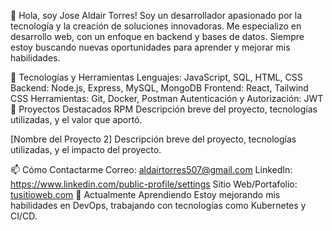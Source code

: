 👋 Hola, soy Jose Aldair Torres!
Soy un desarrollador apasionado por la tecnología y la creación de soluciones innovadoras. Me especializo en desarrollo web, con un enfoque en backend y bases de datos. Siempre estoy buscando nuevas oportunidades para aprender y mejorar mis habilidades.

🚀 Tecnologías y Herramientas
Lenguajes: JavaScript, SQL, HTML, CSS
Backend: Node.js, Express, MySQL, MongoDB
Frontend: React, Tailwind CSS
Herramientas: Git, Docker, Postman
Autenticación y Autorización: JWT
💼 Proyectos Destacados
RPM
Descripción breve del proyecto, tecnologías utilizadas, y el valor que aportó.

[Nombre del Proyecto 2]
Descripción breve del proyecto, tecnologías utilizadas, y el impacto del proyecto.

📫 Cómo Contactarme
Correo: aldairtorres507@gmail.com
LinkedIn: https://www.linkedin.com/public-profile/settings
Sitio Web/Portafolio: [tusitioweb.com](https://aldair507.github.io/portfoleo/)
🌱 Actualmente Aprendiendo
Estoy mejorando mis habilidades en DevOps, trabajando con tecnologías como Kubernetes y CI/CD.
